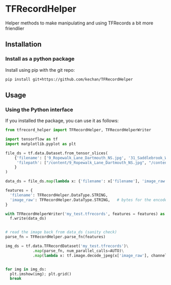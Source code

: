 # TFRecordHelper
Helper methods to make manipulating and using TFRecords a bit more friendlier

## Installation

### Install as a python package

Install using pip with the git repo:

```bash
pip install git+https://github.com/kechan/TFRecordHelper
```

## Usage

### Using the Python interface

If you installed the package, you can use it as follows:

```python
from tfrecord_helper import TFRecordHelper, TFRecordHelperWriter

import tensorflow as tf
import matplotlib.pyplot as plt

file_ds = tf.data.Dataset.from_tensor_slices(
    {'filename': ['9_Ropewalk_Lane_Dartmouth_NS.jpg', '31_Saddlebrook_Way_NE_Calgary_AB.jpg'],
     'filepath': ["/content/9_Ropewalk_Lane_Dartmouth_NS.jpg", "/content/31_Saddlebrook_Way_NE_Calgary_AB.jpg"]
    }
)

data_ds = file_ds.map(lambda x: {'filename': x['filename'], 'image_raw': tf.io.read_file(x['filepath'])})

features = {
  'filename': TFRecordHelper.DataType.STRING,
  'image_raw': TFRecordHelper.DataType.STRING,   # bytes for the encoded jpeg, png, etc.
}  

with TFRecordHelperWriter('my_test.tfrecords', features = features) as f:
  f.write(data_ds)


# read the image back from data_ds (sanity check)
parse_fn = TFRecordHelper.parse_fn(features)

img_ds = tf.data.TFRecordDataset('my_test.tfrecords')\
            .map(parse_fn, num_parallel_calls=AUTO)\
            .map(lambda x: tf.image.decode_jpeg(x['image_raw'], channels=3), num_parallel_calls=AUTO)


for img in img_ds:
  plt.imshow(img); plt.grid()
  break
```
